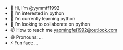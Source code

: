 - 👋 Hi, I’m @yymmff1992
- 👀 I’m interested in python
- 🌱 I’m currently learning python
- 💞️ I’m looking to collaborate on python
- 📫 How to reach me yaomingfei1992@outlook.com
- 😄 Pronouns: ...
- ⚡ Fun fact: ...

<!---
yymmff1992/yymmff1992 is a ✨ special ✨ repository because its `README.md` (this file) appears on your GitHub profile.
You can click the Preview link to take a look at your changes.
--->
